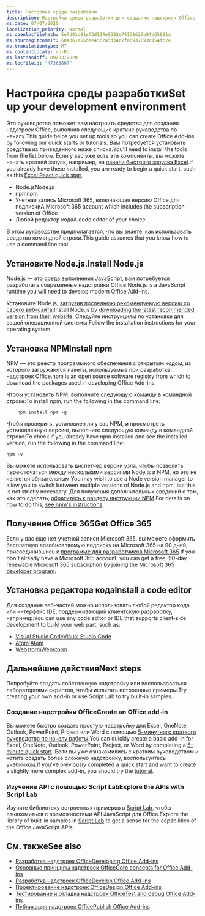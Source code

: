 ```yaml
---
title: Настройка среды разработки
description: Настройка среды разработки для создания надстроек Office
ms.date: 07/07/2020
localization_priority: Normal
ms.openlocfilehash: 5e7d91d81ef3d124e9582e74151626b9fd65991a
ms.sourcegitcommit: 604361e55dee45c7a5d34c2fa6937693c154fc24
ms.translationtype: MT
ms.contentlocale: ru-RU
ms.lasthandoff: 09/03/2020
ms.locfileid: "47363697"
---
```

# <a name="set-up-your-development-environment"></a><span data-ttu-id="be84c-103">Настройка среды разработки</span><span class="sxs-lookup"><span data-stu-id="be84c-103">Set up your development environment</span></span>

<span data-ttu-id="be84c-104">Это руководство поможет вам настроить средства для создания надстроек Office, выполнив следующие краткие руководства по началу.</span><span class="sxs-lookup"><span data-stu-id="be84c-104">This guide helps you set up tools so you can create Office Add-ins by following our quick starts or tutorials.</span></span> <span data-ttu-id="be84c-105">Вам потребуется установить средства из приведенного ниже списка.</span><span class="sxs-lookup"><span data-stu-id="be84c-105">You'll need to install the tools from the list below.</span></span> <span data-ttu-id="be84c-106">Если у вас уже есть эти компоненты, вы можете начать краткий запуск, например, на [панели быстрого запуска Excel](../quickstarts/excel-quickstart-react.md).</span><span class="sxs-lookup"><span data-stu-id="be84c-106">If you already have these installed, you are ready to begin a quick start, such as this [Excel React quick start](../quickstarts/excel-quickstart-react.md).</span></span>

- <span data-ttu-id="be84c-107">Node.js</span><span class="sxs-lookup"><span data-stu-id="be84c-107">Node.js</span></span>
- <span data-ttu-id="be84c-108">npm</span><span class="sxs-lookup"><span data-stu-id="be84c-108">npm</span></span>
- <span data-ttu-id="be84c-109">Учетная запись Microsoft 365, включающая версию Office для подписки</span><span class="sxs-lookup"><span data-stu-id="be84c-109">A Microsoft 365 account which includes the subscription version of Office</span></span>
- <span data-ttu-id="be84c-110">Любой редактор кода</span><span class="sxs-lookup"><span data-stu-id="be84c-110">A code editor of your choice</span></span>

<span data-ttu-id="be84c-111">В этом руководстве предполагается, что вы знаете, как использовать средство командной строки.</span><span class="sxs-lookup"><span data-stu-id="be84c-111">This guide assumes that you know how to use a command line tool.</span></span> 

## <a name="install-nodejs"></a><span data-ttu-id="be84c-112">Установите Node.js.</span><span class="sxs-lookup"><span data-stu-id="be84c-112">Install Node.js</span></span>

<span data-ttu-id="be84c-113">Node.js — это среда выполнения JavaScript, вам потребуется разработать современные надстройки Office.</span><span class="sxs-lookup"><span data-stu-id="be84c-113">Node.js is a JavaScript runtime you will need to develop modern Office Add-ins.</span></span>

<span data-ttu-id="be84c-114">Установите Node.js, [загрузив последнюю рекомендуемую версию со своего веб-сайта](https://nodejs.org).</span><span class="sxs-lookup"><span data-stu-id="be84c-114">Install Node.js by [downloading the latest recommended version from their website](https://nodejs.org).</span></span> <span data-ttu-id="be84c-115">Следуйте инструкциям по установке для вашей операционной системы.</span><span class="sxs-lookup"><span data-stu-id="be84c-115">Follow the installation instructions for your operating system.</span></span>

## <a name="install-npm"></a><span data-ttu-id="be84c-116">Установка NPM</span><span class="sxs-lookup"><span data-stu-id="be84c-116">Install npm</span></span>

<span data-ttu-id="be84c-117">NPM — это реестр программного обеспечения с открытым кодом, из которого загружаются пакеты, используемые при разработке надстроек Office.</span><span class="sxs-lookup"><span data-stu-id="be84c-117">npm is an open source software registry from which to download the packages used in developing Office Add-ins.</span></span>

<span data-ttu-id="be84c-118">Чтобы установить NPM, выполните следующую команду в командной строке:</span><span class="sxs-lookup"><span data-stu-id="be84c-118">To install npm, run the following in the command line:</span></span>

```command&nbsp;line
    npm install npm -g
```

<span data-ttu-id="be84c-119">Чтобы проверить, установлен ли у вас NPM, и просмотреть установленную версию, выполните следующую команду в командной строке:</span><span class="sxs-lookup"><span data-stu-id="be84c-119">To check if you already have npm installed and see the installed version, run the following in the command line:</span></span>

```command&nbsp;line
npm -v
```

<span data-ttu-id="be84c-120">Вы можете использовать диспетчер версий узла, чтобы позволить переключаться между несколькими версиями Node.js и NPM, но это не является обязательным.</span><span class="sxs-lookup"><span data-stu-id="be84c-120">You may wish to use a Node version manager to allow you to switch between multiple versions of Node.js and npm, but this is not strictly necessary.</span></span> <span data-ttu-id="be84c-121">Для получения дополнительных сведений о том, как это сделать, [обратитесь к разделу инструкции NPM](https://docs.npmjs.com/downloading-and-installing-node-js-and-npm).</span><span class="sxs-lookup"><span data-stu-id="be84c-121">For details on how to do this, [see npm's instructions](https://docs.npmjs.com/downloading-and-installing-node-js-and-npm).</span></span>

## <a name="get-office-365"></a><span data-ttu-id="be84c-122">Получение Office 365</span><span class="sxs-lookup"><span data-stu-id="be84c-122">Get Office 365</span></span>

<span data-ttu-id="be84c-123">Если у вас еще нет учетной записи Microsoft 365, вы можете оформить бесплатную возобновляемую подписку на Microsoft 365 на 90 дней, присоединившись к [программе для разработчиков Microsoft 365](https://developer.microsoft.com/office/dev-program).</span><span class="sxs-lookup"><span data-stu-id="be84c-123">If you don't already have a Microsoft 365 account, you can get a free, 90-day renewable Microsoft 365 subscription by joining the [Microsoft 365 developer program](https://developer.microsoft.com/office/dev-program).</span></span>

## <a name="install-a-code-editor"></a><span data-ttu-id="be84c-124">Установка редактора кода</span><span class="sxs-lookup"><span data-stu-id="be84c-124">Install a code editor</span></span>

<span data-ttu-id="be84c-125">Для создания веб-частей можно использовать любой редактор кода или интерфейс IDE, поддерживающий клиентскую разработку, например:</span><span class="sxs-lookup"><span data-stu-id="be84c-125">You can use any code editor or IDE that supports client-side development to build your web part, such as:</span></span>

- [<span data-ttu-id="be84c-126">Visual Studio Code</span><span class="sxs-lookup"><span data-stu-id="be84c-126">Visual Studio Code</span></span>](https://code.visualstudio.com/)
- <span data-ttu-id="be84c-127">[Atom](https://atom.io);</span><span class="sxs-lookup"><span data-stu-id="be84c-127">[Atom](https://atom.io)</span></span>
- [<span data-ttu-id="be84c-128">Webstorm</span><span class="sxs-lookup"><span data-stu-id="be84c-128">Webstorm</span></span>](https://www.jetbrains.com/webstorm)

## <a name="next-steps"></a><span data-ttu-id="be84c-129">Дальнейшие действия</span><span class="sxs-lookup"><span data-stu-id="be84c-129">Next steps</span></span>

<span data-ttu-id="be84c-130">Попробуйте создать собственную надстройку или воспользоваться лабораториями скриптов, чтобы испытать встроенные примеры.</span><span class="sxs-lookup"><span data-stu-id="be84c-130">Try creating your own add-in or use Script Lab to try built-in samples.</span></span>

### <a name="create-an-office-add-in"></a><span data-ttu-id="be84c-131">Создание надстройки Office</span><span class="sxs-lookup"><span data-stu-id="be84c-131">Create an Office add-in</span></span>

<span data-ttu-id="be84c-132">Вы можете быстро создать простую надстройку для Excel, OneNote, Outlook, PowerPoint, Project или Word с помощью [5-минутного краткого руководства по началу работы](/office/dev/add-ins/).</span><span class="sxs-lookup"><span data-stu-id="be84c-132">You can quickly create a basic add-in for Excel, OneNote, Outlook, PowerPoint, Project, or Word by completing a [5-minute quick start](/office/dev/add-ins/).</span></span> <span data-ttu-id="be84c-133">Если вы уже ознакомились с кратким руководством и хотите создать более сложную надстройку, воспользуйтесь [учебником](/office/dev/add-ins/).</span><span class="sxs-lookup"><span data-stu-id="be84c-133">If you've previously completed a quick start and want to create a slightly more complex add-in, you should try the [tutorial](/office/dev/add-ins/).</span></span>

### <a name="explore-the-apis-with-script-lab"></a><span data-ttu-id="be84c-134">Изучение API с помощью Script Lab</span><span class="sxs-lookup"><span data-stu-id="be84c-134">Explore the APIs with Script Lab</span></span>

<span data-ttu-id="be84c-135">Изучите библиотеку встроенных примеров в [Script Lab](explore-with-script-lab.md), чтобы ознакомиться с возможностями API JavaScript для Office.</span><span class="sxs-lookup"><span data-stu-id="be84c-135">Explore the library of built-in samples in [Script Lab](explore-with-script-lab.md) to get a sense for the capabilities of the Office JavaScript APIs.</span></span>

## <a name="see-also"></a><span data-ttu-id="be84c-136">См. также</span><span class="sxs-lookup"><span data-stu-id="be84c-136">See also</span></span>

- [<span data-ttu-id="be84c-137">Разработка надстроек Office</span><span class="sxs-lookup"><span data-stu-id="be84c-137">Developing Office Add-ins</span></span>](../develop/develop-overview.md)
- [<span data-ttu-id="be84c-138">Основные принципы надстроек Office</span><span class="sxs-lookup"><span data-stu-id="be84c-138">Core concepts for Office Add-ins</span></span>](../overview/core-concepts-office-add-ins.md)
- [<span data-ttu-id="be84c-139">Разработка надстроек Office</span><span class="sxs-lookup"><span data-stu-id="be84c-139">Develop Office Add-ins</span></span>](../develop/develop-overview.md)
- [<span data-ttu-id="be84c-140">Проектирование надстроек Office</span><span class="sxs-lookup"><span data-stu-id="be84c-140">Design Office Add-ins</span></span>](../design/add-in-design.md)
- [<span data-ttu-id="be84c-141">Тестирование и отладка надстроек Office</span><span class="sxs-lookup"><span data-stu-id="be84c-141">Test and debug Office Add-ins</span></span>](../testing/test-debug-office-add-ins.md)
- [<span data-ttu-id="be84c-142">Публикация надстроек Office</span><span class="sxs-lookup"><span data-stu-id="be84c-142">Publish Office Add-ins</span></span>](../publish/publish.md)
